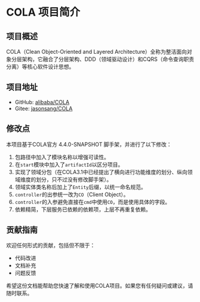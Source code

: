 # COLA 项目简介

## 项目概述

COLA（Clean Object-Oriented and Layered Architecture）全称为整洁面向对象分层架构，它融合了分层架构、DDD（领域驱动设计）和CQRS（命令查询职责分离）等核心软件设计思想。

## 项目地址

- GitHub: [alibaba/COLA](https://github.com/alibaba/COLA)
- Gitee: [jasonsang/COLA](https://gitee.com/jasonsang/COLA)

## 修改点

本项目基于COLA官方 4.4.0-SNAPSHOT 脚手架，并进行了以下修改：

1. 包路径中加入了模块名称以增强可读性。
2. 在`start`模块中加入了`artifactId`以区分项目。
3. 实现了领域分包（在COLA3.1中已经提出了横向进行功能维度的划分、纵向领域维度的划分，只不过没有修改脚手架）。
4. 领域实体类名称后加上了`Entity`后缀，以统一命名规范。
5. `controller`的出参统一改为`CO`（Client Object）。
6. `controller`的入参避免直接在`cmd`中使用`CO`，而是使用具体的字段。
7. 依赖精简，下层服务已依赖的依赖项，上层不再重复依赖。

## 贡献指南

欢迎任何形式的贡献，包括但不限于：

- 代码改进
- 文档补充
- 问题反馈

希望这份文档能帮助您快速了解和使用COLA项目。如果您有任何疑问或建议，请随时联系。